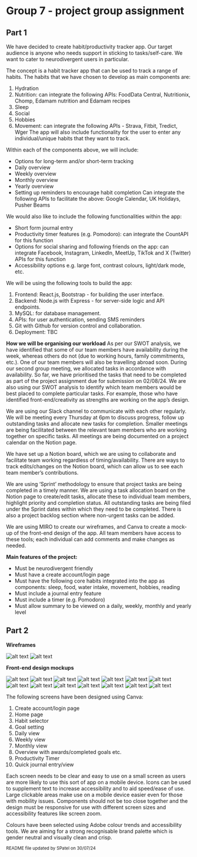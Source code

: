 # Group 7 - project group assignment

## Part 1
We have decided to create habit/productivity tracker app.
Our target audience is anyone who needs support in sticking to tasks/self-care. We want to cater to neurodivergent users in particular.

The concept is a habit tracker app that can be used to track a range of habits. The habits that we have chosen to develop as main components are:

1. Hydration
2. Nutrition: can integrate the following APIs: FoodData Central, Nutritionix, Chomp, Edamam nutrition and Edamam recipes
3. Sleep
4. Social
5. Hobbies
6. Movement: can integrate the following APIs - Strava, Fitbit, Tredict, Wger
The app will also include functionality for the user to enter any individual/unique habits that they want to track.

Within each of the components above, we will include:
- Options for long-term and/or short-term tracking
- Daily overview
- Weekly overview
- Monthly overview
- Yearly overview
- Setting up reminders to encourage habit completion
Can integrate the following APIs to facilitate the above: Google Calendar, UK Holidays, Pusher Beams

We would also like to include the following functionalities within the app:
- Short form journal entry 
- Productivity timer features (e.g. Pomodoro): can integrate the CountAPI for this function
- Options for social sharing and following friends on the app: can integrate Facebook, Instagram, LinkedIn, MeetUp, TikTok and X (Twitter) APIs for this function
- Accessibility options e.g. large font, contrast colours, light/dark mode, etc.

We will be using the following tools to build the app:
1. Frontend: React.js, Bootstrap - for building the user interface.
2. Backend: Node.js with Express - for server-side logic and API endpoints.
3. MySQL: for database management.
4. APIs: for user authentication, sending SMS reminders
5. Git with Github for version control and collaboration.
6. Deployment: TBC

**How we will be organising our workload**
As per our SWOT analysis, we have identified that some of our team members have availability during the week, whereas others do not (due to working hours, family commitments, etc.). One of our team members will also be travelling abroad soon. During our second group meeting, we allocated tasks in accordance with availability. So far, we have prioritised the tasks that need to be completed as part of the project assignment due for submission on 02/08/24. We are also using our SWOT analysis to identify which team members would be best placed to complete particular tasks. For example, those who have identified front-end/creativity as strengths are working on the app’s design.

We are using our Slack channel to communicate with each other regularly. We will be meeting every Thursday at 6pm to discuss progress, follow up outstanding tasks and allocate new tasks for completion. Smaller meetings are being facilitated between the relevant team members who are working together on specific tasks. All meetings are being documented on a project calendar on the Notion page.

We have set up a Notion board, which we are using to collaborate and facilitate team working regardless of timing/availability. There are ways to track edits/changes on the Notion board, which can allow us to see each team member’s contributions. 

We are using ‘Sprint’ methodology to ensure that project tasks are being completed in a timely manner. We are using a task allocation board on the Notion page to create/edit tasks, allocate these to individual team members, highlight priority and completion status. All outstanding tasks are being filed under the Sprint dates within which they need to be completed. There is also a project backlog section where non-urgent tasks can be added.

We are using MIRO to create our wireframes, and Canva to create a mock-up of the front-end design of the app. All team members have access to these tools; each individual can add comments and make changes as needed.

**Main features of the project:**
- Must be neurodivergent friendly
- Must have a create account/login page
- Must have the following core habits integrated into the app as components: sleep, food, water intake, movement, hobbies, reading
- Must include a journal entry feature
- Must include a timer (e.g. Pomodoro)
- Must allow summary to be viewed on a daily, weekly, monthly and yearly level

## Part 2
**Wireframes**

![alt text](Habit-productivity-tracker-wireframe-1.jpg)
![alt text](Habit-productivity-tracker-wireframe-2.jpg)

**Front-end design mockups**

![alt text](New-account-1.png)
![alt text](Login.png)
![alt text](Home.png)
![alt text](Goal-setting-overview.png)
![alt text](Goal-setting.png)
![alt text](Views.png)
![alt text](Daily-view.png)
![alt text](Weekly-view.png)
![alt text](Monthly-view.png)
![alt text](10.png)
![alt text](11.png)
![alt text](Hydration.png)
![alt text](Nutrition.png)
![alt text](Movement.png)

The following screens have been designed using Canva:
1. Create account/login page
2. Home page
3. Habit selector
4. Goal setting
5. Daily view
6. Weekly view
7. Monthly view
8. Overview with awards/completed goals etc.
9. Productivity Timer
10. Quick journal entry/view

Each screen needs to be clear and easy to use on a small screen as users are more likely to use this sort of app on a mobile device. Icons can be used to supplement text to increase accessibility and to aid speed/ease of use. Large clickable areas make use on a mobile device easier even for those with mobility issues. Components should not be too close together and the design must be responsive for use with different screen sizes and accessibility features like screen zoom.

Colours have been selected using Adobe colour trends and accessibility tools. We are aiming for a strong recognisable brand palette which is gender neutral and visually clean and crisp.


<sub>README file updated by SPatel on 30/07/24</sub>